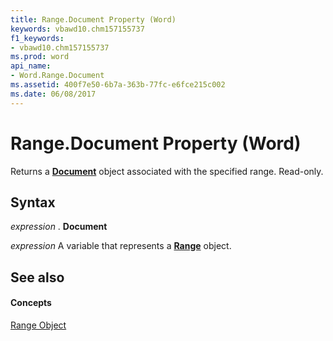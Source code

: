 ```yaml
---
title: Range.Document Property (Word)
keywords: vbawd10.chm157155737
f1_keywords:
- vbawd10.chm157155737
ms.prod: word
api_name:
- Word.Range.Document
ms.assetid: 400f7e50-6b7a-363b-77fc-e6fce215c002
ms.date: 06/08/2017
---
```



# Range.Document Property (Word)

Returns a  **[Document](Word.Document.md)** object associated with the specified range. Read-only.


## Syntax

 _expression_ . **Document**

 _expression_ A variable that represents a **[Range](Word.Range.md)** object.


## See also


#### Concepts


[Range Object](Word.Range.md)

